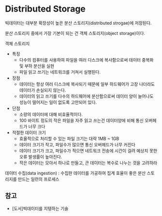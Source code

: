 # Distributed Storage

빅데이터는 대부분 확장성이 높은 분산 스토리지(distributed strogae)에 저장된다.

분산 스토리지 중에서 가장 기본이 되는 건 객체 스토리지(object storage)이다.

객체 스토리지
- 특징
    - 다수의 컴퓨터를 사용하여 파일을 여러 디스크에 복사함으로써 데이터 중복화 및 부하 분산을 실현
    - 파일 읽고 쓰기는 네트워크를 거쳐서 실행된다.
- 장점
    - 데이터는 항상 여러 디스크에 복사되기 때문에 일부 하드웨어가 고장 나더라도 데이터가 손실되지 않는다.
    - 데이터의 읽고 쓰기를 다수의 하드웨어에 분산함으로써 데이터 양이 늘어나도 성능이 떨어지는 일이 없도록 고안되어 있다.
- 단점
    - 소량의 데이터에 대해 비효율적이다.
    - 100 바이트 정도의 작은 파일을 자주 읽고 쓰는건 데이터양에 비해 통신 오버헤드가 너무 크다
- 적절한 데이터 크기
    - 효율적으로 처리할 수 있는 파일 크기는 대략 1MB ~ 1GB
    - 데이터 크기가 작고, 파일수가 많으면 통신 오버헤드가 너무 커진다
    - 데이터 크기가 크고, 파일수가 적으면 네트워크 전송에 시간이 걸려 예상치 못한 오류 발생률이 높아진다.
    - 작은 데이터는 모아서 하나로 만들고, 큰 데이터는 복수로 나누는 것을 고려하라

데이터 수집(data ingestion) : 수집한 데이터를 가공하여 집계 효율이 좋은 분산 스토리지를 만드는 일련의 프로세스 

## 참고
- [도서]빅데이터를 지탱하는 기술